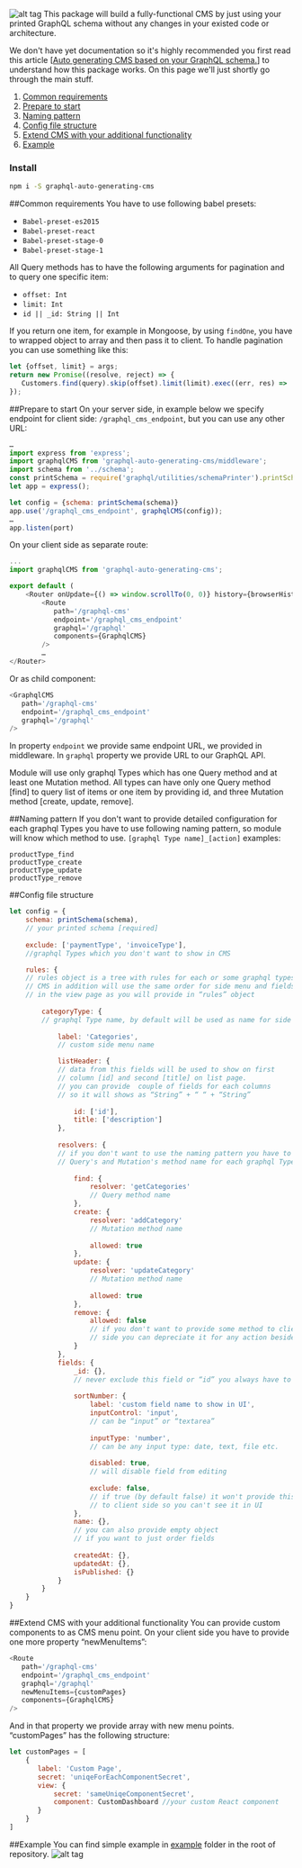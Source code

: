 ![alt tag](https://github.com/sarkistlt/graphql-auto-generating-cms/blob/master/example/Screen-Shot-2016-10-31-at-10.33.13-AM.png)
This package will build a fully-functional CMS by just using your printed GraphQL schema without any changes in your existed code or architecture.

We don't have yet documentation so it's highly recommended you first read this article [[Auto generating CMS based on your GraphQL schema.](https://www.google.com)] to understand how this package works.
On this page we'll just shortly go through the main stuff.

1. [Common requirements](#common-requirements)
2. [Prepare to start](#prepare-to-start)
3. [Naming pattern](#naming-pattern)
5. [Config file structure](#config-file-structure)
6. [Extend CMS with your additional functionality](#extend-cms-with-your-additional-functionality)
7. [Example](#example)

### Install
~~~sh
npm i -S graphql-auto-generating-cms
~~~

##Common requirements
You have to use following babel presets:
- ```Babel-preset-es2015```
- ```Babel-preset-react```
- ```Babel-preset-stage-0```
- ```Babel-preset-stage-1```

All Query methods has to have the following arguments for pagination and to query one specific item:
- ```offset: Int```
- ```limit: Int```
- ```id || _id: String || Int```

If you return one item, for example in Mongoose, by using ```findOne```, you have to wrapped object to array and then pass it to client.
To handle pagination you can use something like this: 
~~~js
let {offset, limit} = args;
return new Promise((resolve, reject) => {
   Customers.find(query).skip(offset).limit(limit).exec((err, res) =>  err ? reject(err) : resolve(res));
});
~~~


##Prepare to start
On your server side, in example below we specify endpoint for client side: ```/graphql_cms_endpoint```, but you can use any other URL: 
~~~js 
…
import express from 'express';
import graphqlCMS from 'graphql-auto-generating-cms/middleware';
import schema from '../schema';
const printSchema = require('graphql/utilities/schemaPrinter').printSchema;
let app = express();

let config = {schema: printSchema(schema)}
app.use('/graphql_cms_endpoint', graphqlCMS(config));
…
app.listen(port)
~~~

On your client side as separate route:
~~~js
...
import graphqlCMS from 'graphql-auto-generating-cms';

export default (
    <Router onUpdate={() => window.scrollTo(0, 0)} history={browserHistory}>
        <Route
           path='/graphql-cms'
           endpoint='/graphql_cms_endpoint'
           graphql='/graphql'
           components={GraphqlCMS}
        />
        …
</Router>
~~~

Or as child component:
~~~js
<GraphqlCMS
   path='/graphql-cms'
   endpoint='/graphql_cms_endpoint'
   graphql='/graphql'
/>
~~~

In property ```endpoint``` we provide same endpoint URL, we provided in middleware. In ```graphql``` property we provide URL to our GraphQL API.

Module will use only graphql Types which has one Query method and at least one Mutation method. 
All types can have only one Query method [find] to query list of items or one item by providing id, and three Mutation method [create, update, remove].

##Naming pattern
If you don't want to provide detailed configuration for each graphql Types you have to use following naming pattern, so module will know which method to use.
```[graphql Type name]_[action]```
examples:
```
productType_find
productType_create
productType_update
productType_remove
```


##Config file structure
~~~js
let config = {
    schema: printSchema(schema), 
    // your printed schema [required]
    
    exclude: ['paymentType', 'invoiceType'], 
    //graphql Types which you don't want to show in CMS

    rules: {
    // rules object is a tree with rules for each or some graphql types 
    // CMS in addition will use the same order for side menu and fields 
    // in the view page as you will provide in “rules” object
    
        categoryType: { 
        // graphql Type name, by default will be used as name for side menu
        
            label: 'Categories', 
            // custom side menu name

            listHeader: {
            // data from this fields will be used to show on first 
            // column [id] and second [title] on list page. 
            // you can provide  couple of fields for each columns 
            // so it will shows as “String” + “ “ + “String”
            
                id: ['id'],
                title: ['description']
            },
            
            resolvers: {
            // if you don't want to use the naming pattern you have to provide 
            // Query's and Mutation's method name for each graphql Type.
                                    
                find: {
                    resolver: 'getCategories' 
                    // Query method name
                },
                create: {
                    resolver: 'addCategory'
                    // Mutation method name
                    
                    allowed: true
                },
                update: {
                    resolver: 'updateCategory'
                    // Mutation method name
                    
                    allowed: true
                },
                remove: {
                    allowed: false
                    // if you don't want to provide some method to client 
                    // side you can depreciate it for any action besides “find”
                }
            },
            fields: {
                _id: {}, 
                // never exclude this field or “id” you always have to provide id
                
                sortNumber: {
                    label: 'custom field name to show in UI',
                    inputControl: 'input', 
                    // can be “input” or “textarea”
                    
                    inputType: 'number', 
                    // can be any input type: date, text, file etc.
                    
                    disabled: true, 
                    // will disable field from editing
                    
                    exclude: false, 
                    // if true (by default false) it won't provide this field
                    // to client side so you can't see it in UI
                },
                name: {}, 
                // you can also provide empty object 
                // if you want to just order fields
                
                createdAt: {},
                updatedAt: {},
                isPublished: {}
            }
        }
    }
}
~~~

##Extend CMS with your additional functionality
You can provide custom components to as CMS menu point. On your client side you have to provide one more property “newMenuItems”:
~~~js
<Route
   path='/graphql-cms'
   endpoint='/graphql_cms_endpoint'
   graphql='/graphql'
   newMenuItems={customPages}
   components={GraphqlCMS}
/>
~~~

And in that property we provide array with new menu points. “customPages” has the following structure:
~~~js
let customPages = [
    {
       label: 'Custom Page',
       secret: 'uniqeForEachComponentSecret',
       view: {
           secret: 'sameUniqeComponentSecret',
           component: CustomDashboard //your custom React component
       }
    }
]
~~~

##Example
You can find simple example in [example](https://github.com/sarkistlt/graphql-auto-generating-cms/tree/master/example) folder in the root of repository.
![alt tag](https://github.com/sarkistlt/graphql-auto-generating-cms/blob/master/example/Screen%20Shot%202016-10-31%20at%2010.26.10%20AM.png)



